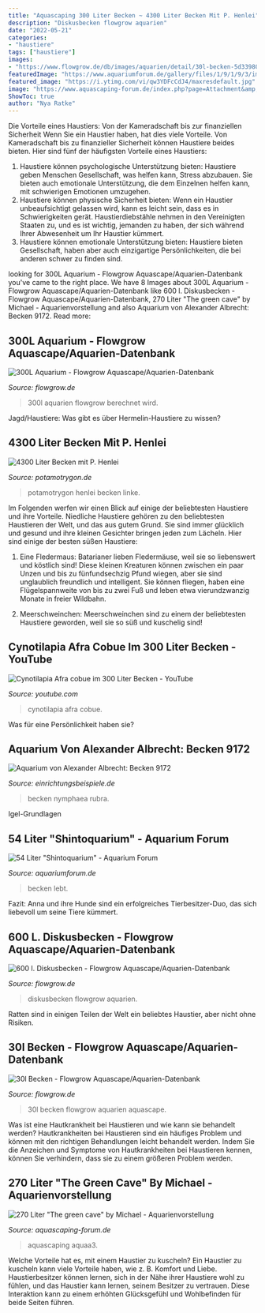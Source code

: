 ```yaml
---
title: "Aquascaping 300 Liter Becken ~ 4300 Liter Becken Mit P. Henlei"
description: "Diskusbecken flowgrow aquarien"
date: "2022-05-21"
categories:
- "haustiere"
tags: ["haustiere"]
images:
- "https://www.flowgrow.de/db/images/aquarien/detail/30l-becken-5d33980503a9a.jpg"
featuredImage: "https://www.aquariumforum.de/gallery/files/1/9/1/9/3/img_0051a.jpg"
featured_image: "https://i.ytimg.com/vi/qw3YDFcCdJ4/maxresdefault.jpg"
image: "https://www.aquascaping-forum.de/index.php?page=Attachment&amp;attachmentID=2833"
ShowToc: true
author: "Nya Ratke"
---
```



Die Vorteile eines Haustiers: Von der Kameradschaft bis zur finanziellen Sicherheit
Wenn Sie ein Haustier haben, hat dies viele Vorteile. Von Kameradschaft bis zu finanzieller Sicherheit können Haustiere beides bieten. Hier sind fünf der häufigsten Vorteile eines Haustiers:
1. Haustiere können psychologische Unterstützung bieten: Haustiere geben Menschen Gesellschaft, was helfen kann, Stress abzubauen. Sie bieten auch emotionale Unterstützung, die dem Einzelnen helfen kann, mit schwierigen Emotionen umzugehen.
2. Haustiere können physische Sicherheit bieten: Wenn ein Haustier unbeaufsichtigt gelassen wird, kann es leicht sein, dass es in Schwierigkeiten gerät. Haustierdiebstähle nehmen in den Vereinigten Staaten zu, und es ist wichtig, jemanden zu haben, der sich während Ihrer Abwesenheit um Ihr Haustier kümmert.
3. Haustiere können emotionale Unterstützung bieten: Haustiere bieten Gesellschaft, haben aber auch einzigartige Persönlichkeiten, die bei anderen schwer zu finden sind.

	

		
looking for 300L Aquarium - Flowgrow Aquascape/Aquarien-Datenbank you've came to the right place. We have 8 Images about 300L Aquarium - Flowgrow Aquascape/Aquarien-Datenbank like 600 l. Diskusbecken - Flowgrow Aquascape/Aquarien-Datenbank, 270 Liter &quot;The green cave&quot; by Michael - Aquarienvorstellung and also Aquarium von Alexander Albrecht: Becken 9172. Read more:
		
    
## 300L Aquarium - Flowgrow Aquascape/Aquarien-Datenbank

<img loading=lazy src="https://www.flowgrow.de/db/images/aquarien/detail/300l-aquarium-51bc42fa5e41c.jpg" onerror="this.onerror=null;this.src='https://tse3.mm.bing.net/th?id=OIP.HvS2_gwIGIQFXhlvTH01AgHaFj&amp;pid=15.1';" alt="300L Aquarium - Flowgrow Aquascape/Aquarien-Datenbank">

_Source: flowgrow.de_

>300l aquarien flowgrow berechnet wird. 

	

Jagd/Haustiere: Was gibt es über Hermelin-Haustiere zu wissen?

    
## 4300 Liter Becken Mit P. Henlei

<img loading=lazy src="http://www.potamotrygon.de/fremdes/PeterRogl/Image33.jpg" onerror="this.onerror=null;this.src='https://tse3.mm.bing.net/th?id=OIP.8kmSdZReHP21FJXGdQilYAHaFj&amp;pid=15.1';" alt="4300 Liter Becken mit P. Henlei">

_Source: potamotrygon.de_

>potamotrygon henlei becken linke. 

	

Im Folgenden werfen wir einen Blick auf einige der beliebtesten Haustiere und ihre Vorteile.
Niedliche Haustiere gehören zu den beliebtesten Haustieren der Welt, und das aus gutem Grund. Sie sind immer glücklich und gesund und ihre kleinen Gesichter bringen jeden zum Lächeln. Hier sind einige der besten süßen Haustiere:
1. Eine Fledermaus: Batarianer lieben Fledermäuse, weil sie so liebenswert und köstlich sind! Diese kleinen Kreaturen können zwischen ein paar Unzen und bis zu fünfundsechzig Pfund wiegen, aber sie sind unglaublich freundlich und intelligent. Sie können fliegen, haben eine Flügelspannweite von bis zu zwei Fuß und leben etwa vierundzwanzig Monate in freier Wildbahn.

2. Meerschweinchen: Meerschweinchen sind zu einem der beliebtesten Haustiere geworden, weil sie so süß und kuschelig sind!

    
## Cynotilapia Afra Cobue Im 300 Liter Becken - YouTube

<img loading=lazy src="https://i.ytimg.com/vi/qw3YDFcCdJ4/maxresdefault.jpg" onerror="this.onerror=null;this.src='https://tse2.mm.bing.net/th?id=OIP.kufRQr0CBG1PToghpe-wzgHaEK&amp;pid=15.1';" alt="Cynotilapia Afra cobue im 300 Liter Becken - YouTube">

_Source: youtube.com_

>cynotilapia afra cobue. 

	

Was für eine Persönlichkeit haben sie?

    
## Aquarium Von Alexander Albrecht: Becken 9172

<img loading=lazy src="https://www.einrichtungsbeispiele.de/images_9172/h1080_w1920/pflanzen-im-aquarium-becken-9172__5bcf8405a5fb06ec1df5cb2a7c293693.jpg" onerror="this.onerror=null;this.src='https://tse1.mm.bing.net/th?id=OIP.Fh6UzZzgUHUSu97TsWk6HgHaNK&amp;pid=15.1';" alt="Aquarium von Alexander Albrecht: Becken 9172">

_Source: einrichtungsbeispiele.de_

>becken nymphaea rubra. 

	

Igel-Grundlagen

    
## 54 Liter &quot;Shintoquarium&quot; - Aquarium Forum

<img loading=lazy src="https://www.aquariumforum.de/gallery/files/1/9/1/9/3/img_0051a.jpg" onerror="this.onerror=null;this.src='https://tse4.mm.bing.net/th?id=OIP.ATiu64BMcpoRIwCZuYofNAHaFj&amp;pid=15.1';" alt="54 Liter &quot;Shintoquarium&quot; - Aquarium Forum">

_Source: aquariumforum.de_

>becken lebt. 

	

Fazit: Anna und ihre Hunde sind ein erfolgreiches Tierbesitzer-Duo, das sich liebevoll um seine Tiere kümmert.

    
## 600 L. Diskusbecken - Flowgrow Aquascape/Aquarien-Datenbank

<img loading=lazy src="https://www.flowgrow.de/db/images/aquarien/detail/600-l-diskusbecken-5388c3d8cc35b.jpg" onerror="this.onerror=null;this.src='https://tse3.mm.bing.net/th?id=OIP.r1dTKtv1bBenIGXlCD89aAHaDt&amp;pid=15.1';" alt="600 l. Diskusbecken - Flowgrow Aquascape/Aquarien-Datenbank">

_Source: flowgrow.de_

>diskusbecken flowgrow aquarien. 

	

Ratten sind in einigen Teilen der Welt ein beliebtes Haustier, aber nicht ohne Risiken.

    
## 30l Becken - Flowgrow Aquascape/Aquarien-Datenbank

<img loading=lazy src="https://www.flowgrow.de/db/images/aquarien/detail/30l-becken-5d33980503a9a.jpg" onerror="this.onerror=null;this.src='https://tse1.mm.bing.net/th?id=OIP.lMCHQR8js4bm25NVCWkJAgHaFi&amp;pid=15.1';" alt="30l Becken - Flowgrow Aquascape/Aquarien-Datenbank">

_Source: flowgrow.de_

>30l becken flowgrow aquarien aquascape. 

	

Was ist eine Hautkrankheit bei Haustieren und wie kann sie behandelt werden?
Hautkrankheiten bei Haustieren sind ein häufiges Problem und können mit den richtigen Behandlungen leicht behandelt werden. Indem Sie die Anzeichen und Symptome von Hautkrankheiten bei Haustieren kennen, können Sie verhindern, dass sie zu einem größeren Problem werden.

    
## 270 Liter &quot;The Green Cave&quot; By Michael - Aquarienvorstellung

<img loading=lazy src="https://www.aquascaping-forum.de/index.php?page=Attachment&amp;attachmentID=2833" onerror="this.onerror=null;this.src='https://tse4.mm.bing.net/th?id=OIP.Lm6NXUkl30ih04NcCka2ewHaC1&amp;pid=15.1';" alt="270 Liter &quot;The green cave&quot; by Michael - Aquarienvorstellung">

_Source: aquascaping-forum.de_

>aquascaping aquaa3. 

	

Welche Vorteile hat es, mit einem Haustier zu kuscheln?
Ein Haustier zu kuscheln kann viele Vorteile haben, wie z. B. Komfort und Liebe. Haustierbesitzer können lernen, sich in der Nähe ihrer Haustiere wohl zu fühlen, und das Haustier kann lernen, seinem Besitzer zu vertrauen. Diese Interaktion kann zu einem erhöhten Glücksgefühl und Wohlbefinden für beide Seiten führen.

